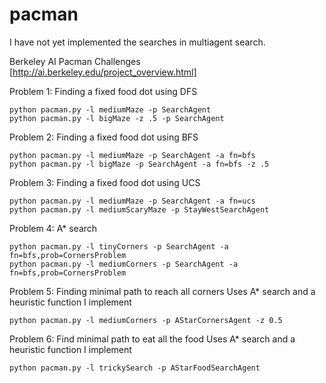 # pacman
I have not yet implemented the searches in multiagent search. 


Berkeley AI Pacman Challenges
[http://ai.berkeley.edu/project_overview.html]

Problem 1: Finding a fixed food dot using DFS
```
python pacman.py -l mediumMaze -p SearchAgent
python pacman.py -l bigMaze -z .5 -p SearchAgent
```

Problem 2: Finding a fixed food dot using BFS
```
python pacman.py -l mediumMaze -p SearchAgent -a fn=bfs
python pacman.py -l bigMaze -p SearchAgent -a fn=bfs -z .5
```

Problem 3: Finding a fixed food dot using UCS
```
python pacman.py -l mediumMaze -p SearchAgent -a fn=ucs
python pacman.py -l mediumScaryMaze -p StayWestSearchAgent
```

Problem 4: A* search
```
python pacman.py -l tinyCorners -p SearchAgent -a fn=bfs,prob=CornersProblem
python pacman.py -l mediumCorners -p SearchAgent -a fn=bfs,prob=CornersProblem
```

Problem 5: Finding minimal path to reach all corners
Uses A* search and a heuristic function I implement
```
python pacman.py -l mediumCorners -p AStarCornersAgent -z 0.5
```

Problem 6: Find minimal path to eat all the food
Uses A* search and a heuristic function I implement
```
python pacman.py -l trickySearch -p AStarFoodSearchAgent
```